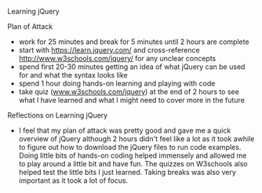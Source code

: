 Learning jQuery 

Plan of Attack

- work for 25 minutes and break for 5 minutes until 2 hours are complete
- start with https://learn.jquery.com/ and cross-reference http://www.w3schools.com/jquery/ for any unclear concepts
- spend first 20-30 minutes getting an idea of what jQuery can be used for and what the syntax looks like
- spend 1 hour doing hands-on learning and playing with code
- take quiz (www.w3schools.com/jquery) at the end of 2 hours to see what I have learned and what I might need to cover more in the future

Reflections on Learning jQuery

- I feel that my plan of attack was pretty good and gave me a quick overview of jQuery although 2 hours didn't feel like a lot as it took awhile to figure out how to download the jQuery files to run code examples. Doing little bits of hands-on coding helped immensely and allowed me to play around a little bit and have fun. The quizzes on W3schools also helped test the little bits I just learned. Taking breaks was also very important as it took a lot of focus.